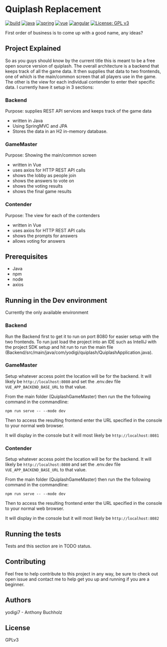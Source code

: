 # Quiplash Replacement
[![build](https://travis-ci.com/yodigi7/quiplash.svg?branch=master)](https://travis-ci.com/yodigi7/quiplash.svg?branch=master)
[![java](https://img.shields.io/badge/java-v8-blue.svg)](https://img.shields.io/badge/java-v8-blue.svg)
[![spring](https://img.shields.io/badge/spring-v5.1.5-blue.svg)](https://img.shields.io/badge/spring-v5.1.5-blue.svg)
[![vue](https://img.shields.io/badge/vue-v2-blue.svg)](https://img.shields.io/badge/vue-v2-blue.svg)
[![angular](https://img.shields.io/badge/angular-v7-blue.svg)](https://img.shields.io/badge/angular-v7-blue.svg)
[![License: GPL v3](https://img.shields.io/badge/License-GPLv3-blue.svg)](https://www.gnu.org/licenses/gpl-3.0) 


First order of business is to come up with a good name, any ideas?

## Project Explained
So as you guys should know by the current title this is meant to be a free open source version of quiplash. The overall architecture is
a backend that keeps track of all the game data. It then supplies that data to two frontends, one of which is the main/common screen that
all players use in the game. The other is the view for each individual contender to enter their specific data.
I currently have it setup in 3 sections:

### Backend
Purpose: supplies REST API services and keeps track of the game data
* written in Java
* Using SpringMVC and JPA
* Stores the data in an H2 in-memory database.

### GameMaster
Purpose: Showing the main/common screen
* written in Vue
* uses axios for HTTP REST API calls
* shows the lobby as people join
* shows the answers to vote on
* shows the voting results
* shows the final game results

### Contender
Purpose: The view for each of the contenders
* written in Vue
* uses axios for HTTP REST API calls
* shows the prompts for answers
* allows voting for answers

## Prerequisites
* Java
* npm
* node
* axios

## Running in the Dev environment
Currently the only available environment

### Backend
Run the Backend first to get it to run on port 8080 for easier setup with the two frontends. To run just load the project into an IDE
such as IntelliJ with the project SDK setup and hit run to run the main file 
(Backend/src/main/java/com/yodigi/quiplash/QuiplashApplication.java).

### GameMaster
Setup whatever access point the location will be for the backend. It will likely be `http://localhost:8080` and set the .env.dev file
`VUE_APP_BACKEND_BASE_URL` to that value.

From the main folder (QuiplashGameMaster) then run the the following command in the commandline:

`npm run serve -- --mode dev`

Then to access the resulting frontend enter the URL specified in the console to your normal web browser.

It will display in the console but it will most likely be `http://localhost:8081`

### Contender
Setup whatever access point the location will be for the backend. It will likely be `http://localhost:8080` and set the .env.dev file
`VUE_APP_BACKEND_BASE_URL` to that value.

From the main folder (QuiplashGameMaster) then run the the following command in the commandline:

`npm run serve -- --mode dev`

Then to access the resulting frontend enter the URL specified in the console to your normal web browser.

It will display in the console but it will most likely be `http://localhost:8082`

## Running the tests
Tests and this section are in TODO status.

## Contributing
Feel free to help contribute to this project in any way, be sure to check out open issue and contact me to help get you up and running
if you are a beginner.

## Authors
yodigi7 - Anthony Buchholz

## License
GPLv3
